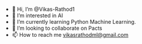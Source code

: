 - 👋 Hi, I’m @Vikas-Rathod1
- 👀 I’m interested in AI
- 🌱 I’m currently learning Python Machine Learning.
- 💞️ I’m looking to collaborate on Pacts
- 📫 How to reach me vikasrathodml@gmail.com

<!---
Vikas-Rathod1/Vikas-Rathod1 is a ✨ special ✨ repository because its `README.md` (this file) appears on your GitHub profile.
You can click the Preview link to take a look at your changes.
--->
